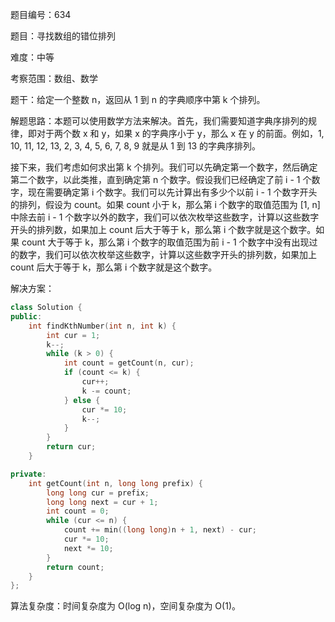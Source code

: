 题目编号：634

题目：寻找数组的错位排列

难度：中等

考察范围：数组、数学

题干：给定一个整数 n，返回从 1 到 n 的字典顺序中第 k 个排列。

解题思路：本题可以使用数学方法来解决。首先，我们需要知道字典序排列的规律，即对于两个数 x 和 y，如果 x 的字典序小于 y，那么 x 在 y 的前面。例如，1, 10, 11, 12, 13, 2, 3, 4, 5, 6, 7, 8, 9 就是从 1 到 13 的字典序排列。

接下来，我们考虑如何求出第 k 个排列。我们可以先确定第一个数字，然后确定第二个数字，以此类推，直到确定第 n 个数字。假设我们已经确定了前 i - 1 个数字，现在需要确定第 i 个数字。我们可以先计算出有多少个以前 i - 1 个数字开头的排列，假设为 count。如果 count 小于 k，那么第 i 个数字的取值范围为 [1, n] 中除去前 i - 1 个数字以外的数字，我们可以依次枚举这些数字，计算以这些数字开头的排列数，如果加上 count 后大于等于 k，那么第 i 个数字就是这个数字。如果 count 大于等于 k，那么第 i 个数字的取值范围为前 i - 1 个数字中没有出现过的数字，我们可以依次枚举这些数字，计算以这些数字开头的排列数，如果加上 count 后大于等于 k，那么第 i 个数字就是这个数字。

解决方案：

```cpp
class Solution {
public:
    int findKthNumber(int n, int k) {
        int cur = 1;
        k--;
        while (k > 0) {
            int count = getCount(n, cur);
            if (count <= k) {
                cur++;
                k -= count;
            } else {
                cur *= 10;
                k--;
            }
        }
        return cur;
    }

private:
    int getCount(int n, long long prefix) {
        long long cur = prefix;
        long long next = cur + 1;
        int count = 0;
        while (cur <= n) {
            count += min((long long)n + 1, next) - cur;
            cur *= 10;
            next *= 10;
        }
        return count;
    }
};
```

算法复杂度：时间复杂度为 O(log n)，空间复杂度为 O(1)。